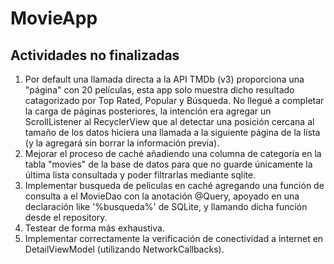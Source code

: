 # MovieApp

## Actividades no finalizadas
1) Por default una llamada directa a la API TMDb (v3) proporciona una "página" con 20 películas, esta app solo muestra dicho resultado catagorizado por Top Rated, Popular y Búsqueda. No llegué a completar la carga de páginas posteriores, la intención era agregar un ScrollListener al RecyclerView que al detectar una posición cercana al tamaño de los datos hiciera una llamada a la siguiente página de la lista (y la agregará sin borrar la información previa).
2) Mejorar el proceso de caché añadiendo una columna de categoría en la tabla "movies" de la base de datos para que no guarde únicamente la última lista consultada y poder filtrarlas mediante sqlite.
3) Implementar busqueda de peliculas en caché agregando una función de consulta a el MovieDao con la anotación @Query, apoyado en una declaración like '%busqueda%' de SQLite, y llamando dicha función desde el repository.
4) Testear de forma más exhaustiva.
5) Implementar correctamente la verificación de conectividad a internet en DetailViewModel (utilizando NetworkCallbacks).
